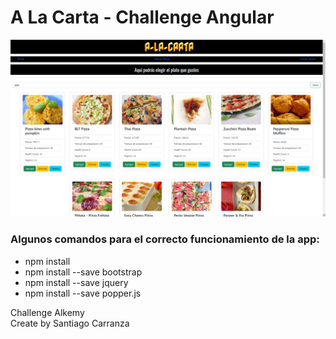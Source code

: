 # A La Carta - Challenge Angular

<img src="https://github.com/santiagocarranz-a/Challenge-Alkemy-Frontend-Angular/blob/bf5f148cf52a2e224c94c0ff58219d52e6d8f685/a%20la%20carta%20search.png" alt="" title="Optional title">

### Algunos comandos para el correcto funcionamiento de la app:
- npm install
- npm install --save bootstrap
- npm install --save jquery
- npm install --save popper.js

Challenge Alkemy
<br>
Create by Santiago Carranza 



